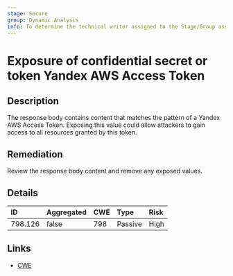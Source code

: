 ```yaml
---
stage: Secure
group: Dynamic Analysis
info: To determine the technical writer assigned to the Stage/Group associated with this page, see https://handbook.gitlab.com/handbook/product/ux/technical-writing/#assignments
---
```


# Exposure of confidential secret or token Yandex AWS Access Token

## Description

The response body contains content that matches the pattern of a Yandex AWS Access Token.
Exposing this value could allow attackers to gain access to all resources granted by this token.

## Remediation

Review the response body content and remove any exposed values.

## Details

| ID | Aggregated | CWE | Type | Risk |
|:---|:--------|:--------|:--------|:--------|
| 798.126 | false | 798 | Passive | High |

## Links

- [CWE](https://cwe.mitre.org/data/definitions/798.html)
